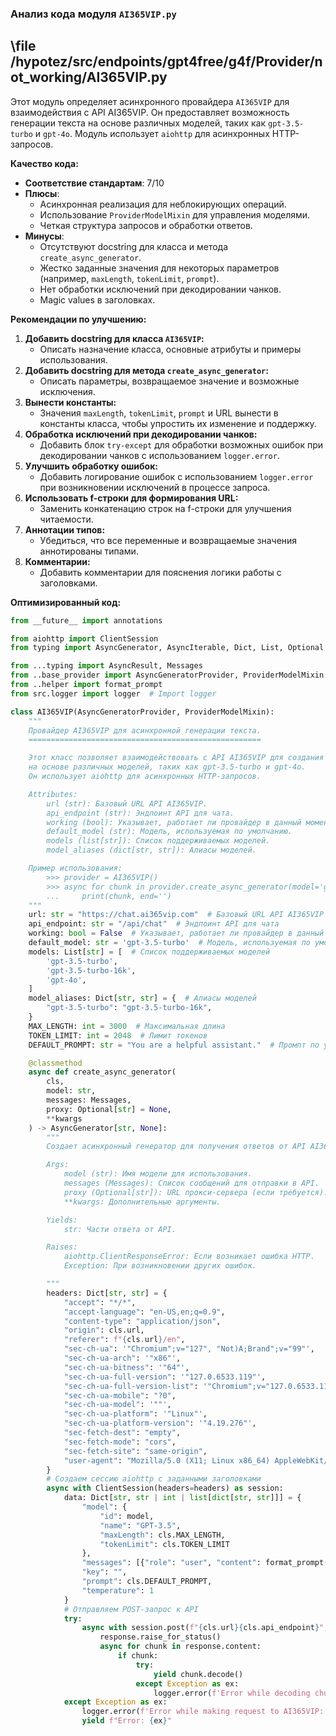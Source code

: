 ### **Анализ кода модуля `AI365VIP.py`**

## \file /hypotez/src/endpoints/gpt4free/g4f/Provider/not_working/AI365VIP.py

Этот модуль определяет асинхронного провайдера `AI365VIP` для взаимодействия с API AI365VIP. Он предоставляет возможность генерации текста на основе различных моделей, таких как `gpt-3.5-turbo` и `gpt-4o`. Модуль использует `aiohttp` для асинхронных HTTP-запросов.

**Качество кода:**
- **Соответствие стандартам**: 7/10
- **Плюсы**:
    - Асинхронная реализация для неблокирующих операций.
    - Использование `ProviderModelMixin` для управления моделями.
    - Четкая структура запросов и обработки ответов.
- **Минусы**:
    - Отсутствуют docstring для класса и метода `create_async_generator`.
    - Жестко заданные значения для некоторых параметров (например, `maxLength`, `tokenLimit`, `prompt`).
    - Нет обработки исключений при декодировании чанков.
    - Magic values в заголовках.

**Рекомендации по улучшению:**
1. **Добавить docstring для класса `AI365VIP`:**
    - Описать назначение класса, основные атрибуты и примеры использования.
2. **Добавить docstring для метода `create_async_generator`:**
    - Описать параметры, возвращаемое значение и возможные исключения.
3. **Вынести константы:**
    - Значения `maxLength`, `tokenLimit`, `prompt` и URL вынести в константы класса, чтобы упростить их изменение и поддержку.
4. **Обработка исключений при декодировании чанков:**
    - Добавить блок `try-except` для обработки возможных ошибок при декодировании чанков с использованием `logger.error`.
5. **Улучшить обработку ошибок:**
   - Добавить логирование ошибок с использованием `logger.error` при возникновении исключений в процессе запроса.
6. **Использовать f-строки для формирования URL:**
    - Заменить конкатенацию строк на f-строки для улучшения читаемости.
7. **Аннотации типов:**
    - Убедиться, что все переменные и возвращаемые значения аннотированы типами.
8. **Комментарии:**
    - Добавить комментарии для пояснения логики работы с заголовками.

**Оптимизированный код:**
```python
from __future__ import annotations

from aiohttp import ClientSession
from typing import AsyncGenerator, AsyncIterable, Dict, List, Optional

from ...typing import AsyncResult, Messages
from ..base_provider import AsyncGeneratorProvider, ProviderModelMixin
from ..helper import format_prompt
from src.logger import logger  # Import logger

class AI365VIP(AsyncGeneratorProvider, ProviderModelMixin):
    """
    Провайдер AI365VIP для асинхронной генерации текста.
    ====================================================

    Этот класс позволяет взаимодействовать с API AI365VIP для создания текста
    на основе различных моделей, таких как gpt-3.5-turbo и gpt-4o.
    Он использует aiohttp для асинхронных HTTP-запросов.

    Attributes:
        url (str): Базовый URL API AI365VIP.
        api_endpoint (str): Эндпоинт API для чата.
        working (bool): Указывает, работает ли провайдер в данный момент.
        default_model (str): Модель, используемая по умолчанию.
        models (list[str]): Список поддерживаемых моделей.
        model_aliases (dict[str, str]): Алиасы моделей.

    Пример использования:
        >>> provider = AI365VIP()
        >>> async for chunk in provider.create_async_generator(model='gpt-3.5-turbo', messages=[{'role': 'user', 'content': 'Hello'}]):
        ...     print(chunk, end='')
    """
    url: str = "https://chat.ai365vip.com"  # Базовый URL API AI365VIP
    api_endpoint: str = "/api/chat"  # Эндпоинт API для чата
    working: bool = False  # Указывает, работает ли провайдер в данный момент
    default_model: str = 'gpt-3.5-turbo'  # Модель, используемая по умолчанию
    models: List[str] = [  # Список поддерживаемых моделей
        'gpt-3.5-turbo',
        'gpt-3.5-turbo-16k',
        'gpt-4o',
    ]
    model_aliases: Dict[str, str] = {  # Алиасы моделей
        "gpt-3.5-turbo": "gpt-3.5-turbo-16k",
    }
    MAX_LENGTH: int = 3000  # Максимальная длина
    TOKEN_LIMIT: int = 2048  # Лимит токенов
    DEFAULT_PROMPT: str = "You are a helpful assistant."  # Промпт по умолчанию

    @classmethod
    async def create_async_generator(
        cls,
        model: str,
        messages: Messages,
        proxy: Optional[str] = None,
        **kwargs
    ) -> AsyncGenerator[str, None]:
        """
        Создает асинхронный генератор для получения ответов от API AI365VIP.

        Args:
            model (str): Имя модели для использования.
            messages (Messages): Список сообщений для отправки в API.
            proxy (Optional[str]): URL прокси-сервера (если требуется).
            **kwargs: Дополнительные аргументы.

        Yields:
            str: Части ответа от API.

        Raises:
            aiohttp.ClientResponseError: Если возникает ошибка HTTP.
            Exception: При возникновении других ошибок.

        """
        headers: Dict[str, str] = {
            "accept": "*/*",
            "accept-language": "en-US,en;q=0.9",
            "content-type": "application/json",
            "origin": cls.url,
            "referer": f"{cls.url}/en",
            "sec-ch-ua": '"Chromium";v="127", "Not)A;Brand";v="99"',
            "sec-ch-ua-arch": '"x86"',
            "sec-ch-ua-bitness": '"64"',
            "sec-ch-ua-full-version": '"127.0.6533.119"',
            "sec-ch-ua-full-version-list": '"Chromium";v="127.0.6533.119", "Not)A;Brand";v="99.0.0.0"',
            "sec-ch-ua-mobile": "?0",
            "sec-ch-ua-model": '""',
            "sec-ch-ua-platform": '"Linux"',
            "sec-ch-ua-platform-version": '"4.19.276"',
            "sec-fetch-dest": "empty",
            "sec-fetch-mode": "cors",
            "sec-fetch-site": "same-origin",
            "user-agent": "Mozilla/5.0 (X11; Linux x86_64) AppleWebKit/537.36 (KHTML, like Gecko) Chrome/127.0.0.0 Safari/537.36",
        }
        # Создаем сессию aiohttp с заданными заголовками
        async with ClientSession(headers=headers) as session:
            data: Dict[str, str | int | list[dict[str, str]]] = {
                "model": {
                    "id": model,
                    "name": "GPT-3.5",
                    "maxLength": cls.MAX_LENGTH,
                    "tokenLimit": cls.TOKEN_LIMIT
                },
                "messages": [{"role": "user", "content": format_prompt(messages)}],
                "key": "",
                "prompt": cls.DEFAULT_PROMPT,
                "temperature": 1
            }
            # Отправляем POST-запрос к API
            try:
                async with session.post(f"{cls.url}{cls.api_endpoint}", json=data, proxy=proxy) as response:
                    response.raise_for_status()
                    async for chunk in response.content:
                        if chunk:
                            try:
                                yield chunk.decode()
                            except Exception as ex:
                                logger.error(f'Error while decoding chunk: {ex}', exc_info=True)  # Логируем ошибку декодирования
            except Exception as ex:
                logger.error(f'Error while making request to AI365VIP: {ex}', exc_info=True)  # Логируем ошибку запроса
                yield f"Error: {ex}"
